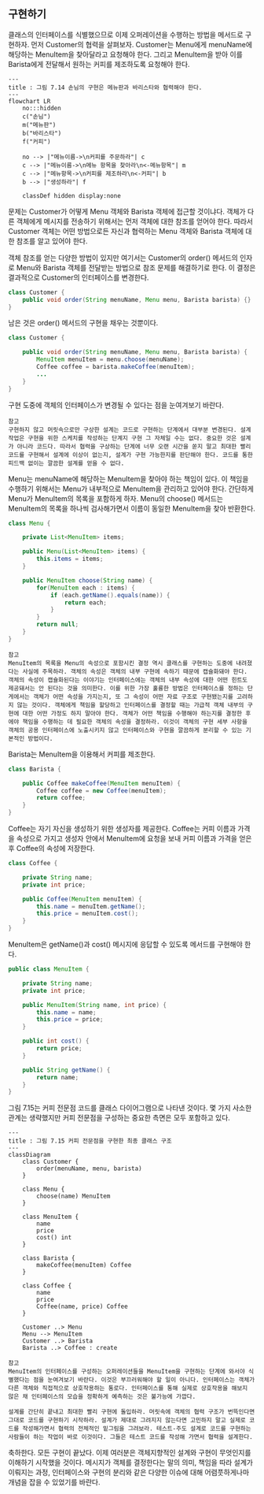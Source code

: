 ## 구현하기
클래스의 인터페이스를 식별했으므로 이제 오퍼레이션을 수행하는 방법을 메서드로 구현하자. 먼저 Customer의 협력을 살펴보자. Customer는 Menu에게 menuName에 해당하는 MenuItem을 찾아달라고 요청해야 한다. 그리고 MenuItem을 받아 이를 Barista에게 전달해서 원하는 커피를 제조하도록 요청해야 한다.

```mermaid
---
title : 그림 7.14 손님의 구현은 메뉴판과 바리스타와 협력해야 한다.
---
flowchart LR
	no:::hidden
	c("손님")
	m("메뉴판")
	b("바리스타")
	f("커피")

	no --> |"메뉴이름->\n커피를 주문하라"| c
	c --> |"메뉴이름->\n메뉴 항목을 찾아라\n<-메뉴항목"| m
	c --> |"메뉴항목->\n커피를 제조하라\n<-커피"| b
	b --> |"생성하라"| f

	classDef hidden display:none
```

문제는 Customer가 어떻게 Menu 객체와 Barista 객체에 접근할 것이냐다. 객체가 다른 객체에게 메시지를 전송하기 위해서는 먼저 객체에 대한 참조를 얻어야 한다. 따라서 Customer 객체는 어떤 방법으로든 자신과 협력하는 Menu 객체와 Barista 객체에 대한 참조를 알고 있어야 한다.

객체 참조를 얻는 다양한 방법이 있지만 여기서는 Customer의 order() 메서드의 인자로 Menu와 Barista 객체를 전달받는 방법으로 참조 문제를 해결하기로 한다. 이 결정은 결과적으로 Customer의 인터페이스를 변경한다.

```java
class Customer {
	public void order(String menuName, Menu menu, Barista barista) {}
}
```

남은 것은 order() 메서드의 구현을 채우는 것뿐이다.

```java
class Customer {

	public void order(String menuName, Menu menu, Barista barista) {
		MenuItem menuItem = menu.choose(menuName);
		Coffee coffee = barista.makeCoffee(menuItem);
		...
	}
}
```

구현 도중에 객체의 인터페이스가 변경될 수 있다는 점을 눈여겨보기 바란다.

```text
참고
구현하지 않고 머릿속으로만 구상한 설계는 코드로 구현하는 단계에서 대부분 변경된다. 설계 작업은 구현을 위한 스케치를 작성하는 단계지 구현 그 자체일 수는 없다. 중요한 것은 설계가 아니라 코드다. 따라서 협력을 구상하는 단계에 너무 오랜 시간을 쏟지 말고 최대한 빨리 코드를 구현해서 설계에 이상이 없는지, 설계가 구현 가능한지를 판단해야 한다. 코드를 통한 피드백 없이는 깔끔한 설계를 얻을 수 없다.
```

Menu는 menuName에 해당하는 MenuItem을 찾아야 하는 책임이 있다. 이 책임을 수행하기 위해서는 Menu가 내부적으로 MenuItem을 관리하고 있어야 한다. 간단하게 Menu가 MenuItem의 목록을 포함하게 하자. Menu의 choose() 메서드는 MenuItem의 목록을 하나씩 검사해가면서 이름이 동일한 MenuItem을 찾아 반환한다.

```java
class Menu {

	private List<MenuItem> items;

	public Menu(List<MenuItem> items) {
		this.items = items;
	}

	public MenuItem choose(String name) {
		for(MenuItem each : items) {
			if (each.getName().equals(name)) {
				return each;
			}
		}
		return null;
	}
}
```

```text
참고
MenuItem의 목록을 Menu의 속성으로 포함시킨 결정 역시 클래스를 구현하는 도중에 내려졌다는 사실에 주목하라. 객체의 속성은 객체의 내부 구현에 속하기 때문에 캡슐화돼야 한다. 객체의 속성이 캡슐화된다는 이야기는 인터페이스에는 객체의 내부 속성에 대한 어떤 힌트도 제공돼서는 안 된다는 것을 의미한다. 이를 위한 가장 훌륭한 방법은 인터페이스를 정하는 단게에서는 객체가 어떤 속성을 가지는지, 또 그 속성이 어떤 자료 구조로 구현됐는지를 고려하지 않는 것이다. 객체에게 책임을 할당하고 인터페이스를 결정할 때는 가급적 객체 내부의 구현에 대한 어떤 가정도 하지 말아야 한다. 객체가 어떤 책임을 수행해야 하는지를 결정한 후에야 책임을 수행하는 데 필요한 객체의 속성을 결정하라. 이것이 객체의 구현 세부 사항을 객체의 공용 인터페이스에 노출시키지 않고 인터페이스와 구현을 깔끔하게 분리할 수 있는 기본적인 방법이다.
```

Barista는 MenuItem을 이용해서 커피를 제조한다.

```java
class Barista {

	public Coffee makeCoffee(MenuItem menuItem) {
		Coffee coffee = new Coffee(menuItem);
		return coffee;
	}
}
```

Coffee는 자기 자신을 생성하기 위한 생성자를 제공한다. Coffee는 커피 이름과 가격을 속성으로 가지고 생성자 안에서 MenuItem에 요청을 보내 커피 이름과 가격을 얻은 후 Coffee의 속성에 저장한다.

```java
class Coffee {

	private String name;
	private int price;

	public Coffee(MenuItem menuItem) {
		this.name = menuItem.getName();
		this.price = menuItem.cost();
	}
}
```

MenuItem은 getName()과 cost() 메시지에 응답할 수 있도록 메서드를 구현해야 한다.

```java
public class MenuItem {

	private String name;
	private int price;

	public MenuItem(String name, int price) {
		this.name = name;
		this.price = price;
	}

	public int cost() {
		return price;
	}

	public String getName() {
		return name;
	}
}
```

그림 7.15는 커피 전문점 코드를 클래스 다이어그램으로 나타낸 것이다. 몇 가지 사소한 관계는 생략했지만 커피 전문점을 구성하는 중요한 측면은 모두 포함하고 있다. 

```mermaid
---
title : 그림 7.15 커피 전문점을 구현한 최종 클래스 구조
---
classDiagram
	class Customer {
		order(menuName, menu, barista)
	}

	class Menu {
		choose(name) MenuItem
	}

	class MenuItem {
		name
		price
		cost() int
	}

	class Barista {
		makeCoffee(menuItem) Coffee
	}

	class Coffee {
		name
		price
		Coffee(name, price) Coffee
	}

	Customer ..> Menu
	Menu --> MenuItem
	Customer ..> Barista
	Barista ..> Coffee : create
```


```text
참고
MenuItem의 인터페이스를 구성하는 오퍼레이션들을 MenuItem을 구현하는 단계에 와서야 식별했다는 점을 눈여겨보기 바란다. 이것은 부끄러워해야 할 일이 아니다. 인터페이스는 객체가 다른 객체와 직접적으로 상호작용하는 통로다. 인터페이스를 통해 실제로 상호작용을 해보지 않은 채 인터페이스의 모습을 정확하게 예측하는 것은 불가능에 가깝다. 

설계를 간단히 끝내고 최대한 빨리 구현에 돌입하라. 머릿속에 객체의 협력 구조가 번뜩인다면 그대로 코드를 구현하기 시작하라. 설계가 제대로 그려지지 않는다면 고민하지 말고 실제로 코드를 작성해가면서 협력의 전체적인 밑그림을 그려보라. 테스트-주도 설계로 코드를 구현하는 사람들이 하는 작업이 바로 이것이다. 그들은 테스트 코드를 작성해 가면서 협력을 설계한다.
```

축하한다. 모든 구현이 끝났다. 이제 여러분은 객체지향적인 설계와 구현이 무엇인지를 이해하기 시작했을 것이다. 메시지가 객체를 결정한다는 말의 의미, 책임을 따라 설계가 이뤄지는 과정, 인터페이스와 구현의 분리와 같은 다양한 이슈에 대해 어렴풋하게나마 개념을 잡을 수 있었기를 바란다.